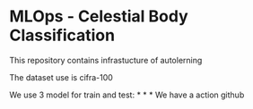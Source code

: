 # MLOps - Celestial Body Classification

This repository contains infrastucture of autolerning

The dataset use is cifra-100

We use 3 model for train and test:
    *
    *
    *
We have a action github


